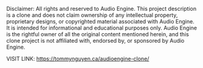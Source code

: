 
Disclaimer: All rights and reserved to Audio Engine. This project description is a clone and does not claim ownership of any intellectual property, proprietary designs, or copyrighted material associated with Audio Engine. It is intended for informational and educational purposes only. Audio Engine is the rightful owner of all the original content mentioned herein, and this clone project is not affiliated with, endorsed by, or sponsored by Audio Engine.

VISIT LINK: https://tommynguyen.ca/audioengine-clone/
